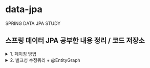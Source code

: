 # data-jpa
SPRING DATA JPA STUDY

## 스프링 데이터 JPA 공부한 내용 정리 / 코드 저장소

<details>
  <summary>1. 페이징 방법</summary>
  <div markdown="1">
  
  ## 페이징 방법

#### 1. 순수 JPA 페이징과 정렬

- 검색 조건 : 나이 10살

- 정렬 조건  : 이름으로 내림차순

- 페이징 조건 : 첫 번째 페이지, 페이지당 보여줄 데이터는 3건

- ```java
  public List<Member> findByPage(int age, int offset, int limit) {
      em.createQuery("select m from Member m where m.age = :age order by m.username desc")
          .setParameter("age",age)
          .setFirstResult(offset)
          .setMaxResults(limit)
          .getResultList();
  }
  ```

- 보통은 페이징을 할때 TotalCount (총 몇 페이지 인가?) 를 함께 가져와야 한다.

  - ```java
    public long totalCount(int age) {
        return em.createQuery("select count(m) from Member m where m.age = :age", Long.class)
            .setParameter("age", age)
            .getSingleResult();
    }
    ```

  - 토탈에는 sort가 필요가 없다. 



#### 2. SPRING DATA JPA 페이징

- ```java
  org.springframework.data.domain.Sort : 정렬기능
  ```

- ```java
  org.springframework.data.domain.Pageable : 페이징 기능
  ```

- 페이징을 제공하는 Page<Entity명>을 사용한다.

- ```java
  Page<Member> findByAge(int age, Pageable pageable);
  ```

- pageable에는 pageRequest를 구현해서 파라미터로 넘겨주면 된다.

- ```java
  PageReuqst pageRequest = PageRequest.of(0,3, Sort.by(Sort.Direction.DESC,"username"));
  //0은 시작 데이터 , 3은 size
  
  Page<Member> page = memberRepository.findByAge(age,pageRequest);
  ```

- List<Member> contents = page.getContent(); 로 0부터 총 3개의 데이터를 contetns안에 넣어서 리턴한다.

- totalCount 를 따로 구할 필요가 없다. 반환타입이 page면  totalCount를 반환해주는 메서드를 제공해준다.

  - page 쿼리가 실행될 때 자동으로 totalCount를 구하는 쿼리를 날린다.

  - ```java
    long totalCount = page.getTotalElements();
    ```

```
int getNumber();           //현재 페이지

int getSize();              	//페이지 크기

int getTotalPages();         //전체 페이지 수

int getNumberOfElements(); 	//현재 페이지에 나올 데이터 수

long getTotalElements();     //전체 데이터 수

boolean hasPreviousPage();  	//이전 페이지 여부

boolean isFirstPage();       	//현재 페이지가 첫 페이지 인지 여부

boolean hasNextPage();      //다음 페이지 여부

boolean isLastPage();        //현재 페이지가 마지막 페이지 인지 여부

Pageable nextPageable();     //다음 페이지 객체, 다음 페이지가 없으면 null

Pageable previousPageable();  //다음 페이지 객체, 이전 페이지가 없으면 null

List<T> getContent();        //조회된 데이터

boolean hasContent();       	//조회된 데이터 존재 여부

Sort getSort();              //정렬정보
```



- Sliece : 예를들어 limit을 0번째부터 3개를 가져오라는 설정을 하면, 3개가 아닌 3+1개로 총 4개를 가져오게 된다.

  - 즉, limit+1개를 가져온다.

  - ```java
    Sliece<Member> page = memberRepository.findByAge(age,pageRequest);
    ```

  - 모바일에서 [더보기] 라는 것으로 많이 사용된다.

  - Slice는 totalCout 쿼리가 자동으로 날라가지 않는다.

    

- List로 바로 받아오는것도 가능하다.

  - ```java
    List<Member> page = memberRepository.findByAge(age, pageRequest);
    ```

- 마찬가지로 Page로 조회해온 데이터들도 Entity를 그대로 노출시키면 안된다. DTO로 변환해서 반환해줘야 한다.

  - ```java
    Page<Member> page = memberRepository.findByAge(age, pageRequest);
    page<MemberDto> toMap = page.map(m->new MemberDto(m.getId(),m.getUsername()));
    ```

    
  </div>
</details>

<details>
  <summary>2. 벌크성 수정쿼리 + @EntityGraph</summary>
  <div markdown="1">
  
  # 벌크성 수정 쿼리

- 무언가를 수정하는 쿼리를 날릴때는 @Modifying을 적어줘야 한다.

- 벌크성 수정쿼리의 예시로, 회원의 나이를 1씩 증가시키는 쿼리를 살펴보자

  - ```java
    @Query("update Member m set m.age = m.age +1 where m.age >=:age")
    int bulkAgePlus(@Param"age" int age);
    ```

- 벌크 연산 이후에는 꼭 영속성 컨텍스트를 clear 해줘야 한다.

  - DB에는 벌크성 수정쿼리를 실행한 값이 반영되어있는데 영속성 컨텍스트에는 반영되기 전 값으로 남아있다.

  - 벌크 연산 이후에 다른 로직이 실행되거나 이어지는게 없으면 상관 없지만, 다른 작업이 추가로 이어진다면 반드시 영속성 컨텐스트를 clear 해야 정상적으로 반영된다.

  - **이러한 문제를 해결하기 위해 스프링 데이터JPA는 기능을 지원한다**

    - @Modifying(clearAutotmatically = true) 로 설정하면 자동으로 영속성 컨텍스트를 clear해준다.

    



## @EntityGraph란?

```java
@Test
public void findMemberLazy() {
    Team teamA = new Team("teamA");
    Team teamB = new Team("teamB");
    Member member1 = new Member("member1,10,teamA");
    Member member2 = new Member("member2,12,teamB");
    memberRepository.save(member1);
    memberRepository.save(member2);
    
    em.flush();
    em.clear();
    
    List<Member> members = memberRepository.findAll();
    
    
}
```

- EntityGraph를 이해하기 위해서는 Fetch Join과 지연 로딩 이라는 개념을 알아야한다.

- 간단하게 설명해서, 실무에서 연관관계 매핑시 모두 LAZY 로딩으로 설정해야하는데

  - 지연로딩(LAZY)으로 설정시, 연관된 엔티티를 조회하는 동시에 한번에 쿼리문을 날리지 않고, 그 엔티티가 사용되는 시점에 추가로 쿼리를 날리는 방법이다.

  - N+1 문제가 발생하는데, 만약 조회된 Member가 위 예제처럼 2개라고 생각해보자.

    - 그러면 Member를 조회하는 쿼리를 날린 후,  Team을 조회하는 쿼리가 2개 더 날라간다. 

    - 이러한 문제를 해결하기 위해 Fetch Join 이라는 것을 사용해야 한다.

    - ```java
      @Query("select m from Member m left join fetch m.team")
      List<Member> findMemberFechJoin();
      ```

- @EntityGraph 사용하기

  - ```java
    @OVerride
    @EntityGraph(attributePaths ={"team"})
    List<Member> findAll();
    //Fetch join 대신 EntityGraph 어노테이션을 추가하고, fetch join 할 엔티티 명을 넣어주면 된다.
    ```

  - ```java
    @EntityGraph(attributePaths = {"team"})
    @Query("select m from Member m")
    List<Member> findMemberEntityGraph();
    //JPQL을 사용하면서 , Fetch join만 생략 후 EntityGraph 어노테이션 사용 가능
    ```

  - ```java
    @EntityGraph(attributePaths= {"team"})
    List<Member> findEntityByUsername(@Param("username") String username);
    //메서드 이름으로 쿼리를 사용할때도 EntityGraph를 사용할 수 있다.
    ```

    
  </div>
</details>



